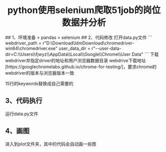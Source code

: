<h1 align='center'>python使用selenium爬取51job的岗位数据并分析</h1>
## 1、环境准备
> pandas
> selenium
## 2、代码修改
打开data.py文件
```
webdriver_path = r"D:\Download\IdmDownload\chromedriver-win64\chromedriver.exe"
user_data_dir = r"--user-data-dir=C:\\Users\\fjwyz\\AppData\\Local\\Google\\Chrome\\User Data"
```
下载webdriver并指定driver的地址和用户浏览器数据目录
webdrive下载地址[https://googlechromelabs.github.io/chrome-for-testing/]，要求chrome的webdriver的版本与浏览器版本一致

15行的keywords替换成自己需要的
## 3、代码执行
运行data.py文件

## 4、画图
进入到plot文件夹，其中的代码会自动画一些图

